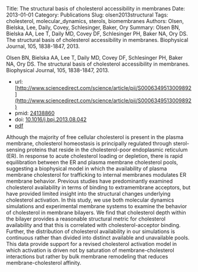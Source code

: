 Title: The structural basis of cholesterol accessibility in membranes
Date: 2013-01-01
Category: Publications
Slug: olsen2013structural
Tags: cholesterol, molecular_dynamics, sterols, biomembranes
Authors: Olsen, Bielska, Lee, Daily, Covey, Schlesinger, Baker, Ory
Summary: Olsen BN, Bielska AA, Lee T, Daily MD, Covey DF, Schlesinger PH, Baker NA, Ory DS. The structural basis of cholesterol accessibility in membranes. Biophysical Journal, 105, 1838-1847, 2013. 

Olsen BN, Bielska AA, Lee T, Daily MD, Covey DF, Schlesinger PH, Baker NA, Ory DS. The structural basis of cholesterol accessibility in membranes. Biophysical Journal, 105, 1838-1847, 2013. 

* url: [http://www.sciencedirect.com/science/article/pii/S0006349513009892](http://www.sciencedirect.com/science/article/pii/S0006349513009892)
* pmid: [24138860](24138860)
* doi: [10.1016/j.bpj.2013.08.042](10.1016/j.bpj.2013.08.042)
* [pdf](http://sobolevnrm.github.io/papers/olsen2013structural.pdf)

Although the majority of free cellular cholesterol is present in the plasma membrane, cholesterol homeostasis is principally regulated through sterol-sensing proteins that reside in the cholesterol-poor endoplasmic reticulum (ER). In response to acute cholesterol loading or depletion, there is rapid equilibration between the ER and plasma membrane cholesterol pools, suggesting a biophysical model in which the availability of plasma membrane cholesterol for trafficking to internal membranes modulates ER membrane behavior. Previous studies have predominantly examined cholesterol availability in terms of binding to extramembrane acceptors, but have provided limited insight into the structural changes underlying cholesterol activation. In this study, we use both molecular dynamics simulations and experimental membrane systems to examine the behavior of cholesterol in membrane bilayers. We find that cholesterol depth within the bilayer provides a reasonable structural metric for cholesterol availability and that this is correlated with cholesterol-acceptor binding. Further, the distribution of cholesterol availability in our simulations is continuous rather than divided into distinct available and unavailable pools. This data provide support for a revised cholesterol activation model in which activation is driven not by saturation of membrane-cholesterol interactions but rather by bulk membrane remodeling that reduces membrane-cholesterol affinity.
